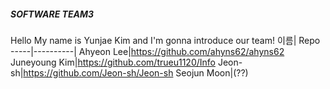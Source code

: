 ##### SOFTWARE TEAM3

Hello My name is Yunjae Kim and I'm gonna introduce our team!
이름| Repo
-----|----------|
Ahyeon Lee|https://github.com/ahyns62/ahyns62
Juneyoung Kim|https://github.com/trueu1120/Info
Jeon-sh|https://github.com/Jeon-sh/Jeon-sh
Seojun Moon|(??)

